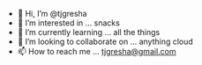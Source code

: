 - 👋 Hi, I’m @tjgresha
- 👀 I’m interested in ... snacks
- 🌱 I’m currently learning ... all the things
- 💞️ I’m looking to collaborate on ... anything cloud
- 📫 How to reach me ... tjgresha@gmail.com


<!---
tjgresha/tjgresha is a ✨ special ✨ repository because its `README.md` (this file) appears on your GitHub profile.
You can click the Preview link to take a look at your changes.
--->

